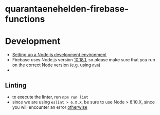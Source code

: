 # quarantaenehelden-firebase-functions

# Development

* [Setting up a Node.js development environment](https://cloud.google.com/nodejs/docs/setup)
* Firebase uses Node.js version [10.18.1](https://cloud.google.com/functions/docs/concepts/nodejs-10-runtime), so please make sure that you run on the correct Node version (e.g. using `nvm`)
*

## Linting

* to execute the linter, run `npm run lint`
* since we are using `eslint > 6.X.X`, be sure to use Node > 8.10.X, since you will encounter an error [otherwise](https://github.com/eslint/eslint/issues/12493#issuecomment-546928948)
